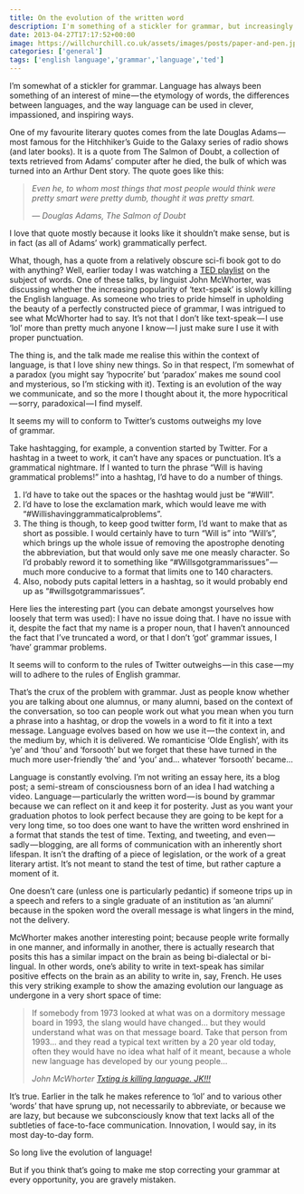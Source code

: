```yaml
---
title: On the evolution of the written word
description: I'm something of a stickler for grammar, but increasingly this seems to be less of a concern to people. How does language evolve, and is this a good thing?
date: 2013-04-27T17:17:52+00:00
image: https://willchurchill.co.uk/assets/images/posts/paper-and-pen.jpg
categories: ['general']
tags: ['english language','grammar','language','ted']
---
```

I’m somewhat of a stickler for grammar. Language has always been something of an interest of mine — the etymology of words, the differences between languages, and the way language can be used in clever, impassioned, and inspiring ways.

One of my favourite literary quotes comes from the late Douglas Adams — most famous for the Hitchhiker’s Guide to the Galaxy series of radio shows (and later books). It is a quote from The Salmon of Doubt, a collection of texts retrieved from Adams’ computer after he died, the bulk of which was turned into an Arthur Dent story. The quote goes like this:

> _Even he, to whom most things that most people would think were pretty smart were pretty dumb, thought it was pretty smart._
>
> _— Douglas Adams, The Salmon of Doubt_

I love that quote mostly because it looks like it shouldn’t make sense, but is in fact (as all of Adams’ work) grammatically perfect.

What, though, has a quote from a relatively obscure sci-fi book got to do with anything? Well, earlier today I was watching a [TED playlist](http://on.ted.com/Words) on the subject of words. One of these talks, by linguist John McWhorter, was discussing whether the increasing popularity of ‘text-speak’ is slowly killing the English language. As someone who tries to pride himself in upholding the beauty of a perfectly constructed piece of grammar, I was intrigued to see what McWhorter had to say. It’s not that I don’t like text-speak — I use ‘lol’ more than pretty much anyone I know — I just make sure I use it with proper punctuation.

The thing is, and the talk made me realise this within the context of language, is that I love shiny new things. So in that respect, I’m somewhat of a paradox (you might say ‘hypocrite’ but ‘paradox’ makes me sound cool and mysterious, so I’m sticking with it). Texting is an evolution of the way we communicate, and so the more I thought about it, the more hypocritical — sorry, paradoxical — I find myself.

<pullquote>It seems my will to conform to Twitter’s customs outweighs my love of grammar.</pullquote>

Take hashtagging, for example, a convention started by Twitter. For a hashtag in a tweet to work, it can’t have any spaces or punctuation. It’s a grammatical nightmare. If I wanted to turn the phrase “Will is having grammatical problems!” into a hashtag, I’d have to do a number of things.

  1. I’d have to take out the spaces or the hashtag would just be “#Will”.
  2. I’d have to lose the exclamation mark, which would leave me with “#Willishavinggrammaticalproblems”.
  3. The thing is though, to keep good twitter form, I’d want to make that as short as possible. I would certainly have to turn “Will is” into “Will’s”, which brings up the whole issue of removing the apostrophe denoting the abbreviation, but that would only save me one measly character. So I’d probably reword it to something like “#Willsgotgrammarissues” — much more conducive to a format that limits one to 140 characters.
  4. Also, nobody puts capital letters in a hashtag, so it would probably end up as “#willsgotgrammarissues”.

Here lies the interesting part (you can debate amongst yourselves how loosely that term was used): I have no issue doing that. I have no issue with it, despite the fact that my name is a proper noun, that I haven’t announced the fact that I’ve truncated a word, or that I don’t ‘got’ grammar issues, I ‘have’ grammar problems.

It seems will to conform to the rules of Twitter outweighs — in this case — my will to adhere to the rules of English grammar.

That’s the crux of the problem with grammar. Just as people know whether you are talking about one alumnus, or many alumni, based on the context of the conversation, so too can people work out what you mean when you turn a phrase into a hashtag, or drop the vowels in a word to fit it into a text message. Language evolves based on how we use it — the context in, and the medium by, which it is delivered. We romanticise ‘Olde English’, with its ‘ye’ and ‘thou’ and ‘forsooth’ but we forget that these have turned in the much more user-friendly ‘the’ and ‘you’ and… whatever ‘forsooth’ became…

Language is constantly evolving. I’m not writing an essay here, its a blog post; a semi-stream of consciousness born of an idea I had watching a video. Language — particularly the written word — is bound by grammar because we can reflect on it and keep it for posterity. Just as you want your graduation photos to look perfect because they are going to be kept for a very long time, so too does one want to have the written word enshrined in a format that stands the test of time. Texting, and tweeting, and even — sadly — blogging, are all forms of communication with an inherently short lifespan. It isn’t the drafting of a piece of legislation, or the work of a great literary artist. It’s not meant to stand the test of time, but rather capture a moment of it.

One doesn’t care (unless one is particularly pedantic) if someone trips up in a speech and refers to a single graduate of an institution as ‘an alumni’ because in the spoken word the overall message is what lingers in the mind, not the delivery.

McWhorter makes another interesting point; because people write formally in one manner, and informally in another, there is actually research that posits this has a similar impact on the brain as being bi-dialectal or bi-lingual. In other words, one’s ability to write in text-speak has similar positive effects on the brain as an ability to write in, say, French. He uses this very striking example to show the amazing evolution our language as undergone in a very short space of time:

> If somebody from 1973 looked at what was on a dormitory message board in 1993, the slang would have changed… but they would understand what was on that message board. Take that person from 1993… and they read a typical text written by a 20 year old today, often they would have no idea what half of it meant, because a whole new language has developed by our young people…
>
> _John McWhorter [Txting is killing language. JK!!!](https://www.ted.com/talks/john_mcwhorter_txtng_is_killing_language_jk)_

It’s true. Earlier in the talk he makes reference to ‘lol’ and to various other ‘words’ that have sprung up, not necessarily to abbreviate, or because we are lazy, but because we subconsciously know that text lacks all of the subtleties of face-to-face communication. Innovation, I would say, in its most day-to-day form.

So long live the evolution of language!

But if you think that’s going to make me stop correcting your grammar at every opportunity, you are gravely mistaken.